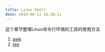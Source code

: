```yaml
---
title: Linux Shell
date: 2019-06-11 10:30:11
---
```

这个章节整理Linux命令行环境的工具的使用方法

1. [awk](./awk.html)
2. [tee](./tee.html)